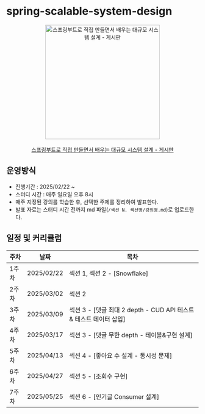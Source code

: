# spring-scalable-system-design
<div align="center">
  <img src="https://github.com/user-attachments/assets/a96e2f09-1f02-4bd6-810f-c7e4e9ff61d8" width="300" alt="스프링부트로 직접 만들면서 배우는 대규모 시스템 설계 - 게시판">
  <br><br>
  <a href="https://www.inflearn.com/course/%EC%8A%A4%ED%94%84%EB%A7%81%EB%B6%80%ED%8A%B8%EB%A1%9C-%EB%8C%80%EA%B7%9C%EB%AA%A8-%EC%8B%9C%EC%8A%A4%ED%85%9C%EC%84%A4%EA%B3%84-%EA%B2%8C%EC%8B%9C%ED%8C%90#curriculum">
    스프링부트로 직접 만들면서 배우는 대규모 시스템 설계 - 게시판
  </a>
</div>


## 운영방식
- 진행기간 : 2025/02/22 ~ 
- 스터디 시간 : 매주 일요일 오후 8시
- 매주 지정된 강의를 학습한 후, 선택한 주제를 정리하여 발표한다.
- 발표 자료는 스터디 시간 전까지 md 파일(`/섹션 N. 섹션명/강의명.md`)로 업로드한다.

## 일정 및 커리큘럼
|주차| 날짜 | 목차 |
|---|-----|-----|
|1주차| 2025/02/22|섹션 1, 섹션 2 - [Snowflake]|
|2주차| 2025/03/02|섹션 2|
|3주차| 2025/03/09|섹션 3 - [댓글 최대 2 depth - CUD API 테스트 & 테스트 데이터 삽입]|
|4주차| 2025/03/17|섹션 3 - [댓글 무한 depth - 테이블&구현 설계]|
|5주차| 2025/04/13|섹션 4 - [좋아요 수 설계 - 동시성 문제]|
|6주차| 2025/04/27|섹션 5 - [조회수 구현]|
|7주차| 2025/05/25|섹션 6 - [인기글 Consumer 설계]|
